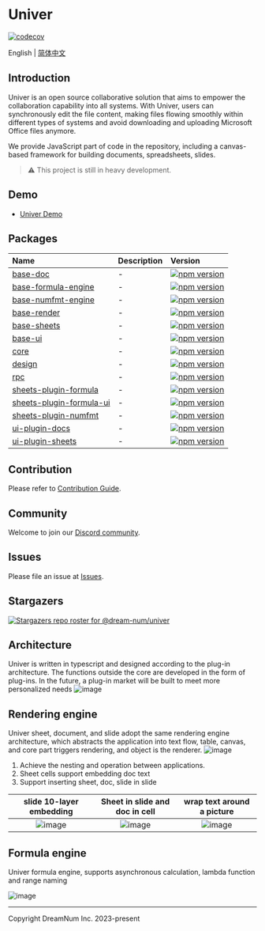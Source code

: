 # Univer

[![codecov](https://codecov.io/gh/dream-num/univer/graph/badge.svg?token=aPfyW2pIMN)](https://codecov.io/gh/dream-num/univer)

English | [简体中文](./README-zh.md)

## Introduction

Univer is an open source collaborative solution that aims to empower the collaboration capability into all systems. With Univer, users can synchronously edit the file content, making files flowing smoothly within different types of systems and avoid downloading and uploading Microsoft Office files anymore.

We provide JavaScript part of code in the repository, including a canvas-based framework for building documents, spreadsheets, slides.

> ⚠️ This project is still in heavy development.

## Demo

-   [Univer Demo](https://dream-num.github.io/univer-demo/)

## Packages

| Name                                                            | Description | Version                                                                                                      |
| :-------------------------------------------------------------- | :---------- | :----------------------------------------------------------------------------------------------------------- |
| [base-doc](./packages/base-doc)                                 | -           | [![npm version](https://badge.fury.io/js/@univerjs%2Fcore.svg)](https://badge.fury.io/js/@univerjs%2Fbase-doc) |
| [base-formula-engine](./packages/base-formula-engine)           | -           | [![npm version](https://badge.fury.io/js/@univerjs%2Fcore.svg)](https://badge.fury.io/js/@univerjs%2Fbase-formula-engine) |
| [base-numfmt-engine](./packages/base-numfmt-engine)             | -           | [![npm version](https://badge.fury.io/js/@univerjs%2Fcore.svg)](https://badge.fury.io/js/@univerjs%2Fbase-numfmt-engine) |
| [base-render](./packages/base-render)                           | -           | [![npm version](https://badge.fury.io/js/@univerjs%2Fcore.svg)](https://badge.fury.io/js/@univerjs%2Fbase-render) |
| [base-sheets](./packages/base-sheets)                           | -           | [![npm version](https://badge.fury.io/js/@univerjs%2Fcore.svg)](https://badge.fury.io/js/@univerjs%2Fbase-sheets) |
| [base-ui](./packages/base-ui)                                   | -           | [![npm version](https://badge.fury.io/js/@univerjs%2Fcore.svg)](https://badge.fury.io/js/@univerjs%2Fbase-ui) |
| [core](./packages/core)                                         | -           | [![npm version](https://badge.fury.io/js/@univerjs%2Fcore.svg)](https://badge.fury.io/js/@univerjs%2Fcore)   |
| [design](./packages/design)                                     | -           | [![npm version](https://badge.fury.io/js/@univerjs%2Fcore.svg)](https://badge.fury.io/js/@univerjs%2Fdesign) |
| [rpc](./packages/rpc)                                           | -           | [![npm version](https://badge.fury.io/js/@univerjs%2Fcore.svg)](https://badge.fury.io/js/@univerjs%2Frpc) |
| [sheets-plugin-formula](./packages/sheets-plugin-formula)       | -           | [![npm version](https://badge.fury.io/js/@univerjs%2Fcore.svg)](https://badge.fury.io/js/@univerjs%2Fsheets-plugin-formula) |
| [sheets-plugin-formula-ui](./packages/sheets-plugin-formula-ui) | -           | [![npm version](https://badge.fury.io/js/@univerjs%2Fcore.svg)](https://badge.fury.io/js/@univerjs%2Fsheets-plugin-formula-ai) |
| [sheets-plugin-numfmt](./packages/sheets-plugin-numfmt)         | -           | [![npm version](https://badge.fury.io/js/@univerjs%2Fcore.svg)](https://badge.fury.io/js/@univerjs%2Fsheets-plugin-numfmt) |
| [ui-plugin-docs](./packages/ui-plugin-docs)                     | -           | [![npm version](https://badge.fury.io/js/@univerjs%2Fcore.svg)](https://badge.fury.io/js/@univerjs%2Fui-plugin-docs) |
| [ui-plugin-sheets](./packages/ui-plugin-sheets)                 | -           | [![npm version](https://badge.fury.io/js/@univerjs%2Fcore.svg)](https://badge.fury.io/js/@univerjs%2Fui-plugin-sheets) |

## Contribution

Please refer to [Contribution Guide](./CONTRIBUTING.md).

## Community

Welcome to join our [Discord community](https://discord.gg/z3NKNT6D2f).

## Issues

Please file an issue at [Issues](http://github.com/dream-num/univer/issues).

## Stargazers

[![Stargazers repo roster for @dream-num/univer](https://reporoster.com/stars/dream-num/univer)](https://github.com/dream-num/univer/stargazers)

## Architecture

Univer is written in typescript and designed according to the plug-in architecture. The functions outside the core are developed in the form of plug-ins. In the future, a plug-in market will be built to meet more personalized needs
![image](./docs/source/overall.png)

## Rendering engine

Univer sheet, document, and slide adopt the same rendering engine architecture, which abstracts the application into text flow, table, canvas, and core part triggers rendering, and object is the renderer.
![image](./docs/source/Render%20Engine.png)

1. Achieve the nesting and operation between applications.
2. Sheet cells support embedding doc text
3. Support inserting sheet, doc, slide in slide

|     slide 10-layer embedding      |         Sheet in slide and doc in cell         |   wrap text around a picture    |
| :-------------------------------: | :--------------------------------------------: | :-----------------------------: |
| ![image](./docs/source/Slide.png) | ![image](./docs/source/Sheet%20in%20slide.png) | ![image](./docs/source/doc.png) |

## Formula engine

Univer formula engine, supports asynchronous calculation, lambda function and range naming

![image](./docs/source/Formula%20Engine.png)

---

Copyright DreamNum Inc. 2023-present
